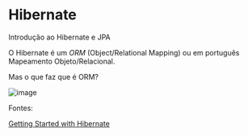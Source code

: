 # Hibernate
Introdução ao Hibernate e JPA

O Hibernate é um *ORM* (Object/Relational Mapping) ou em português Mapeamento Objeto/Relacional.

Mas o que faz que é ORM?

![image](https://github.com/lschlestein/hibernate/assets/103784532/113a22ec-b013-4b2e-839b-22a857f842dd)


Fontes:

[Getting Started with Hibernate](https://docs.jboss.org/hibernate/orm/6.3/quickstart/html_single/])
